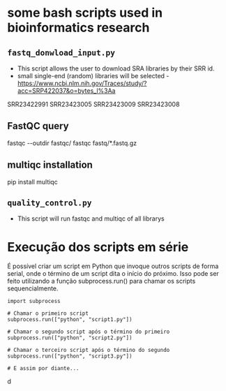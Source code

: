 # some bash scripts used in bioinformatics research

## `fastq_donwload_input.py`
- This script allows the user to download SRA libraries by their SRR id.
- small single-end (random) libraries will be selected - https://www.ncbi.nlm.nih.gov/Traces/study/?acc=SRP422037&o=bytes_l%3Aa

SRR23422991 SRR23423005 SRR23423009 SRR23423008

## FastQC query
fastqc --outdir fastqc/ fastqc fastq/*.fastq.gz

## multiqc installation
pip install multiqc

## `quality_control.py`
- This script will run fastqc and multiqc of all librarys

# Execução dos scripts em série
É possível criar um script em Python que invoque outros scripts de forma serial, onde o término de um script dita o início do próximo. Isso pode ser feito utilizando a função subprocess.run() para chamar os scripts sequencialmente.
```
import subprocess

# Chamar o primeiro script
subprocess.run(["python", "script1.py"])

# Chamar o segundo script após o término do primeiro
subprocess.run(["python", "script2.py"])

# Chamar o terceiro script após o término do segundo
subprocess.run(["python", "script3.py"])

# E assim por diante...
```
d
